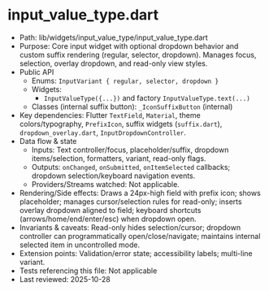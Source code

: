 # input_value_type.dart

- Path: lib/widgets/input_value_type/input_value_type.dart
- Purpose: Core input widget with optional dropdown behavior and custom suffix rendering (regular, selector, dropdown). Manages focus, selection, overlay dropdown, and read-only view styles.
- Public API
  - Enums: `InputVariant { regular, selector, dropdown }`
  - Widgets:
    - `InputValueType({...})` and factory `InputValueType.text(...)`
  - Classes (internal suffix button): `_IconSuffixButton` (internal)
- Key dependencies: Flutter `TextField`, `Material`, theme colors/typography, `PrefixIcon`, suffix widgets (`suffix.dart`), `dropdown_overlay.dart`, `InputDropdownController`.
- Data flow & state
  - Inputs: Text controller/focus, placeholder/suffix, dropdown items/selection, formatters, variant, read-only flags.
  - Outputs: `onChanged`, `onSubmitted`, `onItemSelected` callbacks; dropdown selection/keyboard navigation events.
  - Providers/Streams watched: Not applicable.
- Rendering/Side effects: Draws a 24px-high field with prefix icon; shows placeholder; manages cursor/selection rules for read-only; inserts overlay dropdown aligned to field; keyboard shortcuts (arrows/home/end/enter/esc) when dropdown open.
- Invariants & caveats: Read-only hides selection/cursor; dropdown controller can programmatically open/close/navigate; maintains internal selected item in uncontrolled mode.
- Extension points: Validation/error state; accessibility labels; multi-line variant.
- Tests referencing this file: Not applicable
- Last reviewed: 2025-10-28

